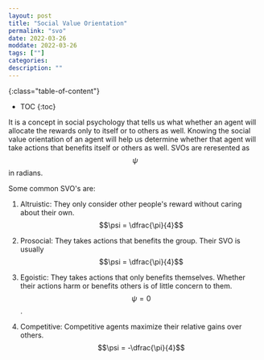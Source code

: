 ```yaml
---
layout: post
title: "Social Value Orientation"
permalink: "svo"
date: 2022-03-26
moddate: 2022-03-26
tags: [""]
categories:
description: ""
---
```


{:class="table-of-content"}
* TOC 
{:toc}

It is a concept in social psychology that tells us what whether an agent will
allocate the rewards only to itself or to others as well. Knowing the social value
orientation of an agent will help us determine whether that agent will take
actions that benefits itself or others as well. SVOs are reresented as $$\psi$$
in radians.

Some common SVO's are:
1. Altruistic: They only consider other people's reward without caring about
   their own. $$\psi = \dfrac{\pi}{4}$$

2. Prosocial: They takes actions that benefits the group. Their SVO is usually
   $$\psi = \dfrac{\pi}{4}$$

3. Egoistic: They takes actions that only benefits themselves. Whether their
   actions harm or benefits others is of little concern to them. $$\psi =  0$$.

4. Competitive: Competitive agents maximize their relative gains over others.
   $$\psi = -\dfrac{\pi}{4}$$

